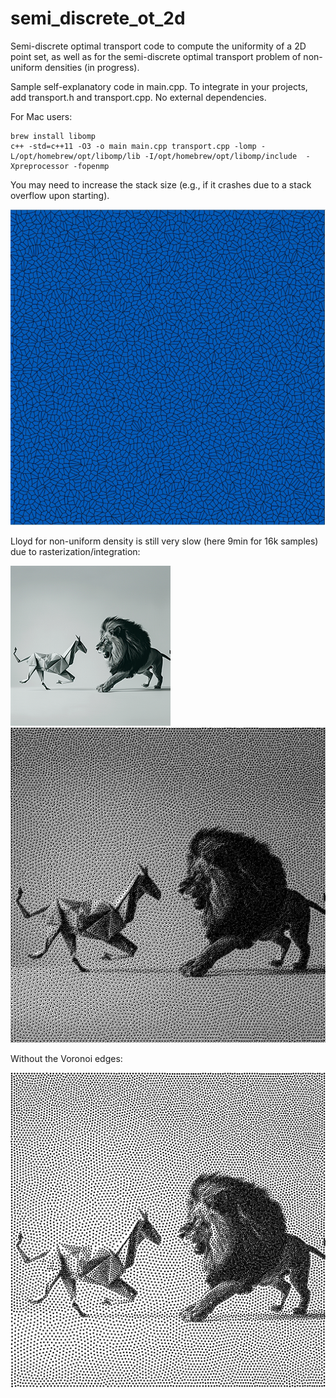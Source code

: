 # semi_discrete_ot_2d
Semi-discrete optimal transport code to compute the uniformity of a 2D point set, as well as for the semi-discrete optimal transport problem of non-uniform densities (in progress).

Sample self-explanatory code in main.cpp. To integrate in your projects, add transport.h and transport.cpp. No external dependencies.

For Mac users: 
```
brew install libomp 
c++ -std=c++11 -O3 -o main main.cpp transport.cpp -lomp -L/opt/homebrew/opt/libomp/lib -I/opt/homebrew/opt/libomp/include  -Xpreprocessor -fopenmp
```

You may need to increase the stack size (e.g., if it crashes due to a stack overflow upon starting).

![screenshot](screenshot.jpg)


Lloyd for non-uniform density is still very slow (here 9min for 16k samples) due to rasterization/integration:

![screenshot](lionOrigami256.bmp) ![screenshot](stippling.png)

Without the Voronoi edges:

![screenshot](stipplingB.png)
